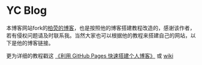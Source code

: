 # YC Blog

本博客网站fork的[柏荧的博客](http://qiubaiying.github.io)，也是按照他的博客搭建教程改造的，感谢该作者，若有侵权问题请及时联系我。当然大家也可以根据他的教程来搭建自己的网站，以下是他的博客链接。
 
更为详细的教程戳这 [《利用 GitHub Pages 快速搭建个人博客》](http://www.jianshu.com/p/e68fba58f75c) 或 [wiki](https://github.com/qiubaiying/qiubaiying.github.io/wiki/%E5%8D%9A%E5%AE%A2%E6%90%AD%E5%BB%BA%E8%AF%A6%E7%BB%86%E6%95%99%E7%A8%8B)



